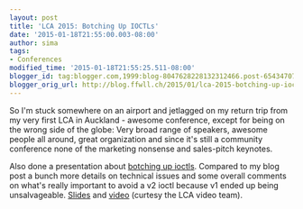 ```yaml
---
layout: post
title: 'LCA 2015: Botching Up IOCTLs'
date: '2015-01-18T21:55:00.003-08:00'
author: sima
tags: 
- Conferences
modified_time: '2015-01-18T21:55:25.511-08:00'
blogger_id: tag:blogger.com,1999:blog-8047628228132312466.post-6543470772358829887
blogger_orig_url: http://blog.ffwll.ch/2015/01/lca-2015-botching-up-ioctls.html
---
```


So I'm stuck somewhere on an airport and jetlagged on my return trip from my
very first LCA in Auckland - awesome conference, except for being on the wrong
side of the globe: Very broad range of speakers, awesome people all around,
great organization and since it's still a community conference none of the
marketing nonsense and sales-pitch keynotes.

Also done a presentation about
[botching up ioctls](/2013/11/botching-up-ioctls.html).
Compared to my blog post a bunch more details on technical issues
and some overall comments on what's really important to avoid a v2 ioctl because
v1 ended up being unsalvageable.
[Slides](/slides/lca-2015.pdf) and
[video](https://www.youtube.com/watch?v=WnqXHs_tGR4) (curtesy the LCA video
team).
